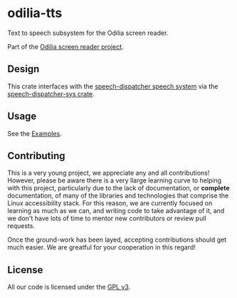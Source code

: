 # odilia-tts

Text to speech subsystem for the Odilia screen reader.

Part of the [Odilia screen reader project](https://odilia.app).

## Design

This crate interfaces with the [speech-dispatcher speech system](https://freebsoft.org/speechd) via the
[speech-dispatcher-sys crate](https://crates.io/crates/speech-dispatcher-sys).

## Usage

See the [Examples](https://github.com/odilia-app/odilia/tree/main/tts/examples).

## Contributing

This is a very young project, we appreciate any and all contributions! However, please be aware there is a very llarge
learning curve to helping with this project, particularly due to the lack of documentation, or **complete**
documentation, of many of the libraries and technologies that comprise the Linux accessibility stack. For this reason,
we are currently focused on learning as much as we can, and writing code to take advantage of it, and we don't have lots
of time to mentor new contributors or review pull requests.

Once the ground-work has been layed, accepting contributions should get much easier. We are greatful for your
cooperation in this regard!

## License

All our code is licensed under the [GPL v3](https://www.gnu.org/licenses/gpl-3.0.html).
